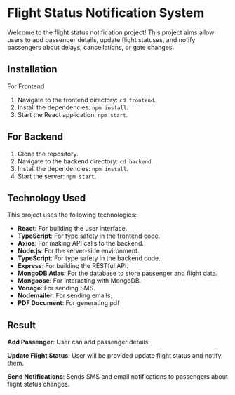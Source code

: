 
# Flight Status Notification System

Welcome to the flight status notification project! This project aims allow users to add passenger details, update flight statuses, and notify passengers about delays, cancellations, or gate changes.

## Installation

For Frontend

1. Navigate to the frontend directory: `cd frontend`.
2. Install the dependencies: `npm install`.
3. Start the React application: `npm start`.

## For Backend

1. Clone the repository.
2. Navigate to the backend directory: `cd backend`.
3. Install the dependencies: `npm install`.
4. Start the server: `npm start`.

## Technology Used
This project uses the following technologies:

- **React**: For building the user interface.
- **TypeScript**: For type safety in the frontend code.
- **Axios**: For making API calls to the backend.
- **Node.js**: For the server-side environment.
- **TypeScript**: For type safety in the backend code.
- **Express**: For building the RESTful API.
- **MongoDB Atlas**: For the database to store passenger and flight data.
- **Mongoose**: For interacting with MongoDB.
- **Vonage**: For sending SMS.
- **Nodemailer**: For sending emails.
- **PDF Document**: For generating pdf
  
 ## Result
 **Add Passenger**: User can add passenger details.

 **Update Flight Status**: User will be provided update flight status and notify them.
 
**Send Notifications**: Sends SMS and email notifications to passengers about flight status changes.




